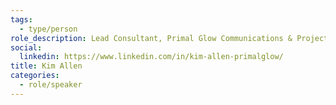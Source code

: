 ```yaml
---
tags:
  - type/person
role_description: Lead Consultant, Primal Glow Communications & Project Lead, Ontario Coalition of Rape Crisis Centres (OCRCC)
social:
  linkedin: https://www.linkedin.com/in/kim-allen-primalglow/
title: Kim Allen
categories:
  - role/speaker
---
```


